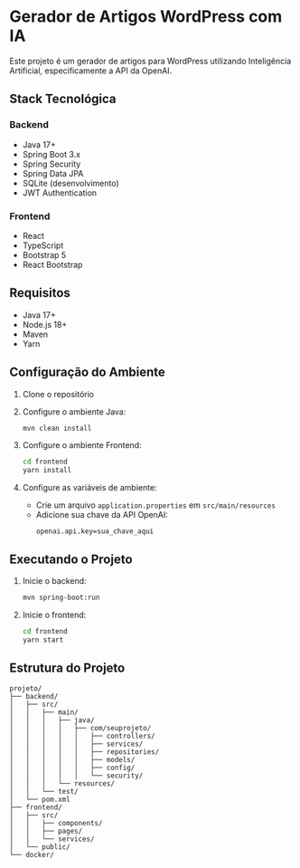 # Gerador de Artigos WordPress com IA

Este projeto é um gerador de artigos para WordPress utilizando Inteligência Artificial, especificamente a API da OpenAI.

## Stack Tecnológica

### Backend
- Java 17+
- Spring Boot 3.x
- Spring Security
- Spring Data JPA
- SQLite (desenvolvimento)
- JWT Authentication

### Frontend
- React
- TypeScript
- Bootstrap 5
- React Bootstrap

## Requisitos

- Java 17+
- Node.js 18+
- Maven
- Yarn

## Configuração do Ambiente

1. Clone o repositório
2. Configure o ambiente Java:
   ```bash
   mvn clean install
   ```

3. Configure o ambiente Frontend:
   ```bash
   cd frontend
   yarn install
   ```

4. Configure as variáveis de ambiente:
   - Crie um arquivo `application.properties` em `src/main/resources`
   - Adicione sua chave da API OpenAI:
     ```
     openai.api.key=sua_chave_aqui
     ```

## Executando o Projeto

1. Inicie o backend:
   ```bash
   mvn spring-boot:run
   ```

2. Inicie o frontend:
   ```bash
   cd frontend
   yarn start
   ```

## Estrutura do Projeto

```
projeto/
├── backend/
│   ├── src/
│   │   ├── main/
│   │   │   ├── java/
│   │   │   │   ├── com/seuprojeto/
│   │   │   │   │   ├── controllers/
│   │   │   │   │   ├── services/
│   │   │   │   │   ├── repositories/
│   │   │   │   │   ├── models/
│   │   │   │   │   ├── config/
│   │   │   │   │   └── security/
│   │   │   └── resources/
│   │   └── test/
│   └── pom.xml
├── frontend/
│   ├── src/
│   │   ├── components/
│   │   ├── pages/
│   │   └── services/
│   └── public/
└── docker/
``` 